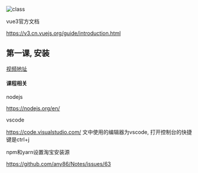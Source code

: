 ![class](https://user-images.githubusercontent.com/8264787/119430858-143e8700-bd44-11eb-91d4-546a203a4796.jpg)


vue3官方文档

https://v3.cn.vuejs.org/guide/introduction.html


## 第一课, 安装
[视频地址](https://www.bilibili.com/video/BV1oh411Y7Ee)

#### 课程相关


nodejs

https://nodejs.org/en/

vscode

https://code.visualstudio.com/
文中使用的编辑器为vscode,  打开控制台的快捷键是ctrl+j

npm和yarn设置淘宝安装源

https://github.com/any86/Notes/issues/63
